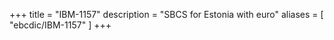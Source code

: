 +++
title = "IBM-1157"
description = "SBCS for Estonia with euro"
aliases = [ "ebcdic/IBM-1157" ]
+++
